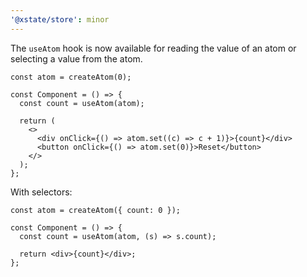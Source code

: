 ```yaml
---
'@xstate/store': minor
---
```


The `useAtom` hook is now available for reading the value of an atom or selecting a value from the atom.

```tsx
const atom = createAtom(0);

const Component = () => {
  const count = useAtom(atom);

  return (
    <>
      <div onClick={() => atom.set((c) => c + 1)}>{count}</div>
      <button onClick={() => atom.set(0)}>Reset</button>
    </>
  );
};
```

With selectors:

```tsx
const atom = createAtom({ count: 0 });

const Component = () => {
  const count = useAtom(atom, (s) => s.count);

  return <div>{count}</div>;
};
```
